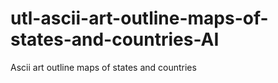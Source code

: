 # utl-ascii-art-outline-maps-of-states-and-countries-AI
Ascii art outline maps of states and countries
